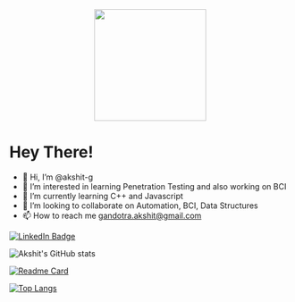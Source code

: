 <div id="header" align="center">
  <img src="https://media.giphy.com/media/ve43TyDQ3B4me7d22z/giphy.gif" width="200"/>
</div>

<h1>
  Hey There!
  <img src="https://media.giphy.com/media/hvRJCLFzcasrR4ia7z/giphy.gif" width=5px/>
</h1>

- 👋 Hi, I’m @akshit-g
- 👀 I’m interested in learning Penetration Testing and also working on BCI
- 🌱 I’m currently learning C++ and Javascript
- 💞️ I’m looking to collaborate on Automation, BCI, Data Structures
- 📫 How to reach me gandotra.akshit@gmail.com

<div id="badges">
  <a href="https://in.linkedin.com/in/akshitgandotra">
    <img src="https://img.shields.io/badge/LinkedIn-blue?style=for-the-badge&logo=linkedin&logoColor=white" alt="LinkedIn Badge"/>
  </a>
</div>


<!---
akshit-g/akshit-g is a ✨ special ✨ repository because its `README.md` (this file) appears on your GitHub profile.
You can click the Preview link to take a look at your changes.
--->

![Akshit's GitHub stats](https://github-readme-stats.vercel.app/api?username=akshit-g&theme=aura&show_icons=true)

[![Readme Card](https://github-readme-stats.vercel.app/api/pin/?username=akshit-g&repo=aksh&theme=aura)](https://github.com/akshit-g/aksh)

[![Top Langs](https://github-readme-stats.vercel.app/api/top-langs/?username=akshit-g&layout=compact&theme=aura)](https://github.com/akshit-g)

<img src="https://komarev.com/ghpvc/?username=akshit-g&style=flat-square&color=blue" alt=""/>
